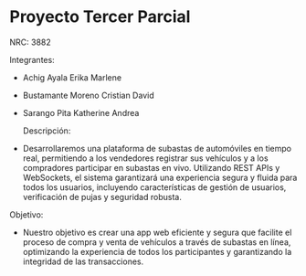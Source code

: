 # Proyecto Tercer Parcial

NRC: 3882

Integrantes:
- Achig Ayala Erika Marlene
- Bustamante Moreno Cristian David
- Sarango Pita Katherine Andrea

  Descripción:
- Desarrollaremos una plataforma de subastas de automóviles en tiempo real, permitiendo a los vendedores registrar sus vehículos y a los compradores participar en subastas en vivo. Utilizando REST APIs y WebSockets, el sistema garantizará una experiencia segura y fluida para todos los usuarios, incluyendo características de gestión de usuarios, verificación de pujas y seguridad robusta.

Objetivo:
- Nuestro objetivo es crear una app web eficiente y segura que facilite el proceso de compra y venta de vehículos a través de subastas en línea, optimizando la experiencia de todos los participantes y garantizando la integridad de las transacciones.
